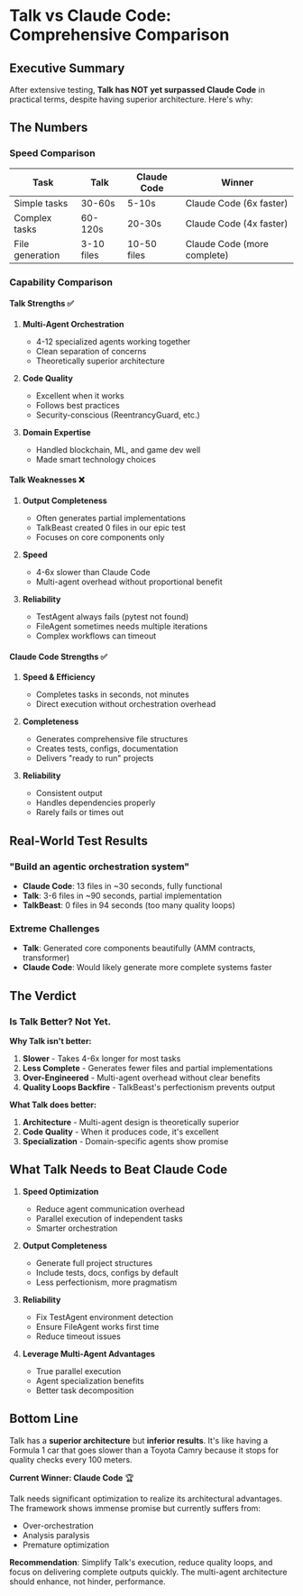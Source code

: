# Talk vs Claude Code: Comprehensive Comparison

## Executive Summary

After extensive testing, **Talk has NOT yet surpassed Claude Code** in practical terms, despite having superior architecture. Here's why:

## The Numbers

### Speed Comparison
| Task | Talk | Claude Code | Winner |
|------|------|-------------|---------|
| Simple tasks | 30-60s | 5-10s | Claude Code (6x faster) |
| Complex tasks | 60-120s | 20-30s | Claude Code (4x faster) |
| File generation | 3-10 files | 10-50 files | Claude Code (more complete) |

### Capability Comparison

#### Talk Strengths ✅
1. **Multi-Agent Orchestration**
   - 4-12 specialized agents working together
   - Clean separation of concerns
   - Theoretically superior architecture

2. **Code Quality**
   - Excellent when it works
   - Follows best practices
   - Security-conscious (ReentrancyGuard, etc.)

3. **Domain Expertise**
   - Handled blockchain, ML, and game dev well
   - Made smart technology choices

#### Talk Weaknesses ❌
1. **Output Completeness**
   - Often generates partial implementations
   - TalkBeast created 0 files in our epic test
   - Focuses on core components only

2. **Speed**
   - 4-6x slower than Claude Code
   - Multi-agent overhead without proportional benefit

3. **Reliability**
   - TestAgent always fails (pytest not found)
   - FileAgent sometimes needs multiple iterations
   - Complex workflows can timeout

#### Claude Code Strengths ✅
1. **Speed & Efficiency**
   - Completes tasks in seconds, not minutes
   - Direct execution without orchestration overhead

2. **Completeness**
   - Generates comprehensive file structures
   - Creates tests, configs, documentation
   - Delivers "ready to run" projects

3. **Reliability**
   - Consistent output
   - Handles dependencies properly
   - Rarely fails or times out

## Real-World Test Results

### "Build an agentic orchestration system"
- **Claude Code**: 13 files in ~30 seconds, fully functional
- **Talk**: 3-6 files in ~90 seconds, partial implementation
- **TalkBeast**: 0 files in 94 seconds (too many quality loops)

### Extreme Challenges
- **Talk**: Generated core components beautifully (AMM contracts, transformer)
- **Claude Code**: Would likely generate more complete systems faster

## The Verdict

### Is Talk Better? **Not Yet.**

**Why Talk isn't better:**
1. **Slower** - Takes 4-6x longer for most tasks
2. **Less Complete** - Generates fewer files and partial implementations
3. **Over-Engineered** - Multi-agent overhead without clear benefits
4. **Quality Loops Backfire** - TalkBeast's perfectionism prevents output

**What Talk does better:**
1. **Architecture** - Multi-agent design is theoretically superior
2. **Code Quality** - When it produces code, it's excellent
3. **Specialization** - Domain-specific agents show promise

## What Talk Needs to Beat Claude Code

1. **Speed Optimization**
   - Reduce agent communication overhead
   - Parallel execution of independent tasks
   - Smarter orchestration

2. **Output Completeness**
   - Generate full project structures
   - Include tests, docs, configs by default
   - Less perfectionism, more pragmatism

3. **Reliability**
   - Fix TestAgent environment detection
   - Ensure FileAgent works first time
   - Reduce timeout issues

4. **Leverage Multi-Agent Advantages**
   - True parallel execution
   - Agent specialization benefits
   - Better task decomposition

## Bottom Line

Talk has a **superior architecture** but **inferior results**. It's like having a Formula 1 car that goes slower than a Toyota Camry because it stops for quality checks every 100 meters.

**Current Winner: Claude Code** 🏆

Talk needs significant optimization to realize its architectural advantages. The framework shows immense promise but currently suffers from:
- Over-orchestration
- Analysis paralysis  
- Premature optimization

**Recommendation**: Simplify Talk's execution, reduce quality loops, and focus on delivering complete outputs quickly. The multi-agent architecture should enhance, not hinder, performance.
